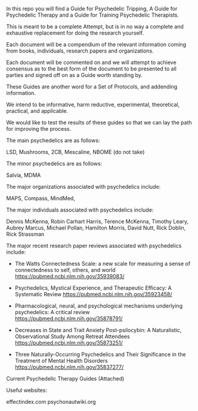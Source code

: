 In this repo you will find a Guide for Psychedelic Tripping, A Guide for Psychedelic Therapy and a Guide for Training Psychedelic Therapists.

This is meant to be a complete Attempt, but is in no way a complete and exhaustive replacement for doing the research yourself.

Each document will be a compendium of the relevant information coming from books, individuals, research papers and organizations.

Each document will be commented on and we will attempt to achieve consensus as to the best form of the document to be presented to all parties and signed off on as a Guide worth standing by.

These Guides are another word for a Set of Protocols, and addending information.

We intend to be informative, harm reductive, experimental, theoretical, practical, and applicable.

We would like to test the results of these guides so that we can lay the path for improving the process.










The main psychedelics are as follows:

LSD, Mushrooms, 2CB, Mescaline, NBOME (do not take)


The minor psychedelics are as follows:

Salvia, MDMA







The major organizations associated with psychedelics include:

MAPS, Compass, MindMed,



The major individuals associated with psychedelics include:

Dennis McKenna, Robin Carhart Harris, Terence McKenna, Timothy Leary, Aubrey Marcus, Michael Pollan, Hamilton Morris, David Nutt, Rick Doblin, Rick Strassman









The major recent research paper reviews associated with psychedelics include:


- The Watts Connectedness Scale: a new scale for measuring a sense of connectedness to self, others, and world
https://pubmed.ncbi.nlm.nih.gov/35939083/

- Psychedelics, Mystical Experience, and Therapeutic Efficacy: A Systematic Review
https://pubmed.ncbi.nlm.nih.gov/35923458/

- Pharmacological, neural, and psychological mechanisms underlying psychedelics: A critical review
https://pubmed.ncbi.nlm.nih.gov/35878791/

- Decreases in State and Trait Anxiety Post-psilocybin: A Naturalistic, Observational Study Among Retreat Attendees
https://pubmed.ncbi.nlm.nih.gov/35873251/

- Three Naturally-Occurring Psychedelics and Their Significance in the Treatment of Mental Health Disorders
https://pubmed.ncbi.nlm.nih.gov/35837277/








Current Psychedelic Therapy Guides
(Attached)










Useful websites:

effectindex.com psychonautwiki.org